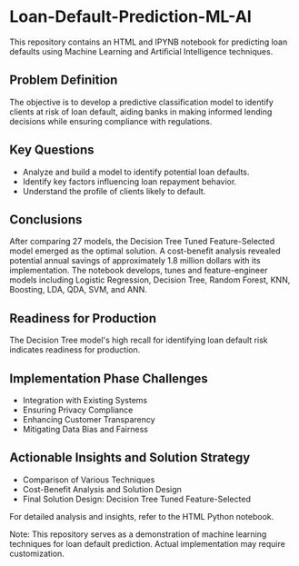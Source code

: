 # Loan-Default-Prediction-ML-AI

This repository contains an HTML and IPYNB notebook for predicting loan defaults using Machine Learning and Artificial Intelligence techniques.

## Problem Definition
The objective is to develop a predictive classification model to identify clients at risk of loan default, aiding banks in making informed lending decisions while ensuring compliance with regulations.

## Key Questions
- Analyze and build a model to identify potential loan defaults.
- Identify key factors influencing loan repayment behavior.
- Understand the profile of clients likely to default.

## Conclusions
After comparing 27 models, the Decision Tree Tuned Feature-Selected model emerged as the optimal solution. A cost-benefit analysis revealed potential annual savings of approximately 1.8 million dollars with its implementation. The notebook develops, tunes and feature-engineer models including Logistic Regression, Decision Tree, Random Forest, KNN, Boosting, LDA, QDA, SVM, and ANN.

## Readiness for Production
The Decision Tree model's high recall for identifying loan default risk indicates readiness for production.

## Implementation Phase Challenges
- Integration with Existing Systems
- Ensuring Privacy Compliance
- Enhancing Customer Transparency
- Mitigating Data Bias and Fairness

## Actionable Insights and Solution Strategy
- Comparison of Various Techniques
- Cost-Benefit Analysis and Solution Design
- Final Solution Design: Decision Tree Tuned Feature-Selected
  
For detailed analysis and insights, refer to the HTML Python notebook.

Note: This repository serves as a demonstration of machine learning techniques for loan default prediction. Actual implementation may require customization.
